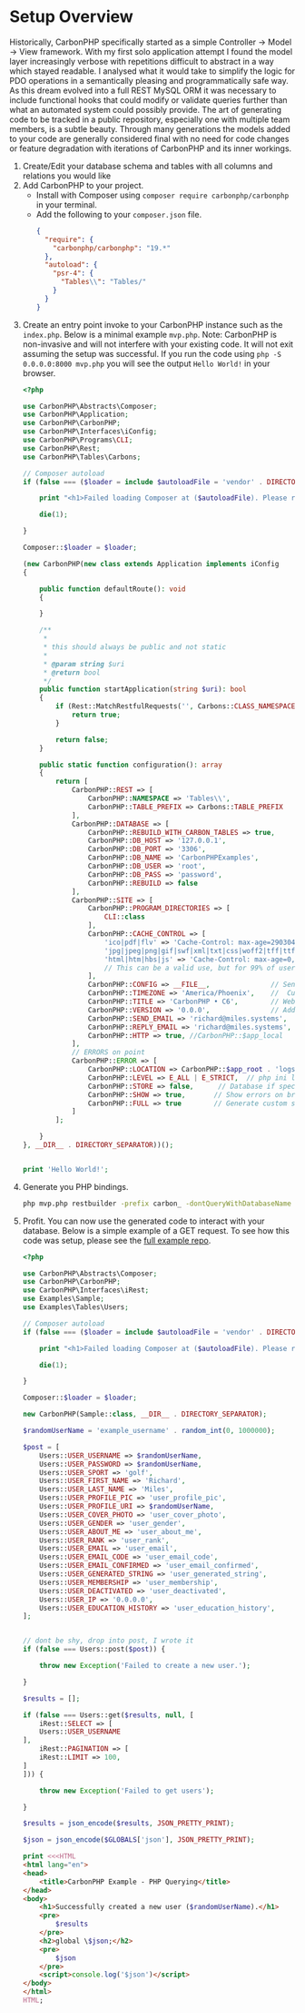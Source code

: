 # Setup Overview

Historically, CarbonPHP specifically started as a simple Controller -> Model -> View framework. With my first solo 
application attempt I found the model layer increasingly verbose with repetitions difficult to abstract in a way which 
stayed readable. I analysed what it would take to simplify the logic for PDO operations in a semantically pleasing and 
programmatically safe way. As this dream evolved into a full REST MySQL ORM it was necessary to include functional hooks
that could modify or validate queries further than what an automated system could possibly provide. The art of generating
code to be tracked in a public repository, especially one with multiple team members, is a subtle beauty. Through many 
generations the models added to your code are generally considered final with no need for code changes or feature 
degradation with iterations of CarbonPHP and its inner workings.

1) Create/Edit your database schema and tables with all columns and relations you would like
2) Add CarbonPHP to your project.
    - Install with Composer using `composer require carbonphp/carbonphp` in your terminal.
    - Add the following to your `composer.json` file.
        ```json
        {
          "require": {
            "carbonphp/carbonphp": "19.*"
          },
          "autoload": {
            "psr-4": {
              "Tables\\": "Tables/"
            }
          }
        }
        ```
3) Create an entry point invoke to your CarbonPHP instance such as the `index.php`. Below is a minimal example ```mvp.php```. Note: CarbonPHP is non-invasive and will not interfere with your existing code. It will not exit assuming the setup was successful. If you run the code using `php -S 0.0.0.0:8000 mvp.php` you will see the output `Hello World!` in your browser.
   ```php
   <?php
   
   use CarbonPHP\Abstracts\Composer;
   use CarbonPHP\Application;
   use CarbonPHP\CarbonPHP;
   use CarbonPHP\Interfaces\iConfig;
   use CarbonPHP\Programs\CLI;
   use CarbonPHP\Rest;
   use CarbonPHP\Tables\Carbons;
   
   // Composer autoload
   if (false === ($loader = include $autoloadFile = 'vendor' . DIRECTORY_SEPARATOR . 'autoload.php')) {
   
       print "<h1>Failed loading Composer at ($autoloadFile). Please run <b>composer install</b>.</h1>";
   
       die(1);
   
   }
   
   Composer::$loader = $loader;
   
   (new CarbonPHP(new class extends Application implements iConfig
   {
   
       public function defaultRoute(): void
       {
   
       }
   
       /**
        *
        * this should always be public and not static
        *
        * @param string $uri
        * @return bool
        */
       public function startApplication(string $uri): bool
       {
           if (Rest::MatchRestfulRequests('', Carbons::CLASS_NAMESPACE)) {
               return true;
           }
   
           return false;
       }
   
       public static function configuration(): array
       {
           return [
               CarbonPHP::REST => [
                   CarbonPHP::NAMESPACE => 'Tables\\',
                   CarbonPHP::TABLE_PREFIX => Carbons::TABLE_PREFIX
               ],
               CarbonPHP::DATABASE => [
                   CarbonPHP::REBUILD_WITH_CARBON_TABLES => true,
                   CarbonPHP::DB_HOST => '127.0.0.1',
                   CarbonPHP::DB_PORT => '3306',
                   CarbonPHP::DB_NAME => 'CarbonPHPExamples',                       // Schema
                   CarbonPHP::DB_USER => 'root',
                   CarbonPHP::DB_PASS => 'password',
                   CarbonPHP::REBUILD => false
               ],
               CarbonPHP::SITE => [
                   CarbonPHP::PROGRAM_DIRECTORIES => [
                       CLI::class
                   ],
                   CarbonPHP::CACHE_CONTROL => [
                       'ico|pdf|flv' => 'Cache-Control: max-age=29030400, public',
                       'jpg|jpeg|png|gif|swf|xml|txt|css|woff2|tff|ttf|svg' => 'Cache-Control: max-age=604800, public',
                       'html|htm|hbs|js' => 'Cache-Control: max-age=0, private, public',   // It is not recommended to add php as an extension as explicitly hitting the .php would output its contents without compilation.
                       // This can be a valid use, but for 99% of users it will seem like a bug with apache.
                   ],
                   CarbonPHP::CONFIG => __FILE__,               // Send to sockets
                   CarbonPHP::TIMEZONE => 'America/Phoenix',    //  Current timezone
                   CarbonPHP::TITLE => 'CarbonPHP • C6',        // Website title
                   CarbonPHP::VERSION => '0.0.0',               // Add link to semantic versioning
                   CarbonPHP::SEND_EMAIL => 'richard@miles.systems',
                   CarbonPHP::REPLY_EMAIL => 'richard@miles.systems',
                   CarbonPHP::HTTP => true, //CarbonPHP::$app_local
               ],
               // ERRORS on point
               CarbonPHP::ERROR => [
                   CarbonPHP::LOCATION => CarbonPHP::$app_root . 'logs' . DIRECTORY_SEPARATOR,
                   CarbonPHP::LEVEL => E_ALL | E_STRICT,  // php ini level
                   CarbonPHP::STORE => false,      // Database if specified and / or File 'LOCATION' in your system
                   CarbonPHP::SHOW => true,       // Show errors on browser
                   CarbonPHP::FULL => true        // Generate custom stacktrace will high detail - DO NOT set to TRUE in PRODUCTION
               ]
           ];
   
       }
   }, __DIR__ . DIRECTORY_SEPARATOR))();
   
   
   print 'Hello World!';
   
   ```
4) Generate you PHP bindings.
   ```bash
   php mvp.php restbuilder -prefix carbon_ -dontQueryWithDatabaseName -excludeTablesRegex '#_mig_.*#' -json -namespace 'Tables' -target tables/
   ```
5) Profit. You can now use the generated code to interact with your database. Below is a simple example of a GET request. To see how this code was setup, please see the [full example repo](https://github.com/RichardTMiles/CarbonPHPExamples).
   ```php
   <?php

   use CarbonPHP\Abstracts\Composer;
   use CarbonPHP\CarbonPHP;
   use CarbonPHP\Interfaces\iRest;
   use Examples\Sample;
   use Examples\Tables\Users;
   
   // Composer autoload
   if (false === ($loader = include $autoloadFile = 'vendor' . DIRECTORY_SEPARATOR . 'autoload.php')) {
   
       print "<h1>Failed loading Composer at ($autoloadFile). Please run <b>composer install</b>.</h1>";
   
       die(1);
   
   }
   
   Composer::$loader = $loader;
   
   new CarbonPHP(Sample::class, __DIR__ . DIRECTORY_SEPARATOR);
   
   $randomUserName = 'example_username' . random_int(0, 1000000);
   
   $post = [
       Users::USER_USERNAME => $randomUserName,
       Users::USER_PASSWORD => $randomUserName,
       Users::USER_SPORT => 'golf',
       Users::USER_FIRST_NAME => 'Richard',
       Users::USER_LAST_NAME => 'Miles',
       Users::USER_PROFILE_PIC => 'user_profile_pic',
       Users::USER_PROFILE_URI => $randomUserName,
       Users::USER_COVER_PHOTO => 'user_cover_photo',
       Users::USER_GENDER => 'user_gender',
       Users::USER_ABOUT_ME => 'user_about_me',
       Users::USER_RANK => 'user_rank',
       Users::USER_EMAIL => 'user_email',
       Users::USER_EMAIL_CODE => 'user_email_code',
       Users::USER_EMAIL_CONFIRMED => 'user_email_confirmed',
       Users::USER_GENERATED_STRING => 'user_generated_string',
       Users::USER_MEMBERSHIP => 'user_membership',
       Users::USER_DEACTIVATED => 'user_deactivated',
       Users::USER_IP => '0.0.0.0',
       Users::USER_EDUCATION_HISTORY => 'user_education_history',
   ];
   
   
   // dont be shy, drop into post, I wrote it
   if (false === Users::post($post)) {
   
       throw new Exception('Failed to create a new user.');
   
   }
   
   $results = [];
   
   if (false === Users::get($results, null, [
       iRest::SELECT => [
       Users::USER_USERNAME
   ],
       iRest::PAGINATION => [
       iRest::LIMIT => 100,
   ]
   ])) {
   
       throw new Exception('Failed to get users');
   
   }
   
   $results = json_encode($results, JSON_PRETTY_PRINT);
   
   $json = json_encode($GLOBALS['json'], JSON_PRETTY_PRINT);
   
   print <<<HTML
   <html lang="en">
   <head>
       <title>CarbonPHP Example - PHP Querying</title>
   </head>
   <body>
       <h1>Successfully created a new user ($randomUserName).</h1>
       <pre>
           $results
       </pre>
       <h2>global \$json;</h2>
       <pre>
           $json
       </pre>
       <script>console.log('$json')</script>
   </body>
   </html>
   HTML;

   ```
